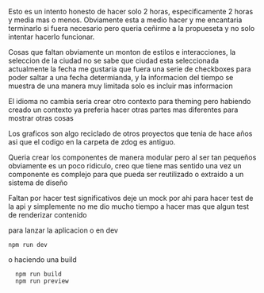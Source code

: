 Esto es un intento honesto de hacer solo 2 horas, especificamente 2 horas y media mas o menos. Obviamente esta a medio hacer y me encantaria terminarlo si fuera necesario pero queria ceñirme a la propueseta y no solo intentar hacerlo funcionar.

Cosas que faltan obviamente un monton de estilos e interacciones, la seleccion de la ciudad no se sabe que ciudad esta seleccionada actualmente la fecha me gustaria que fuera una serie de checkboxes para poder saltar a una fecha determianda, y la informacion del tiempo se muestra de una manera muy limitada solo es incluir mas informacion 

El idioma no cambia seria crear otro contexto para theming pero habiendo creado un contexto ya preferia hacer otras partes mas diferentes para mostrar otras cosas

Los graficos son algo reciclado de otros proyectos que tenia de hace años asi que el codigo en la carpeta de zdog es antiguo.

Queria crear los componentes de manera modular pero al ser tan pequeños obviamente es un poco ridiculo, creo que tiene mas sentido una vez un componente es complejo para que pueda ser reutilizado o extraido a un sistema de diseño

Faltan por hacer test significativos deje un mock por ahi para hacer test de la api y simplemente no me dio mucho tiempo a hacer mas que algun test de renderizar contenido


para lanzar la aplicacion o en dev

 ``` npm run dev ```

 o haciendo una build
 
```
  npm run build
  npm run preview
```
